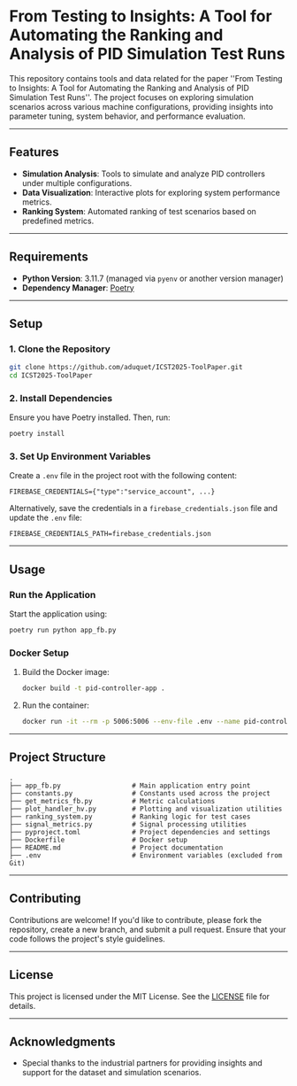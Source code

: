 # From Testing to Insights: A Tool for Automating the Ranking and Analysis of PID Simulation Test Runs

This repository contains tools and data related for the paper ''From Testing to Insights: A Tool for Automating the Ranking and Analysis of PID Simulation Test Runs''. The project focuses on exploring simulation scenarios across various machine configurations, providing insights into parameter tuning, system behavior, and performance evaluation.

---

## Features

- **Simulation Analysis**: Tools to simulate and analyze PID controllers under multiple configurations.
- **Data Visualization**: Interactive plots for exploring system performance metrics.
- **Ranking System**: Automated ranking of test scenarios based on predefined metrics.

---

## Requirements

- **Python Version**: 3.11.7 (managed via `pyenv` or another version manager)
- **Dependency Manager**: [Poetry](https://python-poetry.org/)

---

## Setup

### 1. Clone the Repository
```bash
git clone https://github.com/aduquet/ICST2025-ToolPaper.git
cd ICST2025-ToolPaper
```

### 2. Install Dependencies
Ensure you have Poetry installed. Then, run:
```bash
poetry install
```

### 3. Set Up Environment Variables
Create a `.env` file in the project root with the following content:
```plaintext
FIREBASE_CREDENTIALS={"type":"service_account", ...}
```
Alternatively, save the credentials in a `firebase_credentials.json` file and update the `.env` file:
```plaintext
FIREBASE_CREDENTIALS_PATH=firebase_credentials.json
```

---

## Usage

### Run the Application
Start the application using:
```bash
poetry run python app_fb.py
```

### Docker Setup
1. Build the Docker image:
   ```bash
   docker build -t pid-controller-app .
   ```

2. Run the container:
   ```bash
   docker run -it --rm -p 5006:5006 --env-file .env --name pid-controller pid-controller-app
   ```

---

## Project Structure

```
.
├── app_fb.py                  # Main application entry point
├── constants.py               # Constants used across the project
├── get_metrics_fb.py          # Metric calculations
├── plot_handler_hv.py         # Plotting and visualization utilities
├── ranking_system.py          # Ranking logic for test cases
├── signal_metrics.py          # Signal processing utilities
├── pyproject.toml             # Project dependencies and settings
├── Dockerfile                 # Docker setup
├── README.md                  # Project documentation
├── .env                       # Environment variables (excluded from Git)
```

---

## Contributing

Contributions are welcome! If you'd like to contribute, please fork the repository, create a new branch, and submit a pull request. Ensure that your code follows the project's style guidelines.

---

## License

This project is licensed under the MIT License. See the [LICENSE](LICENSE) file for details.

---

## Acknowledgments

- Special thanks to the industrial partners for providing insights and support for the dataset and simulation scenarios.
```

